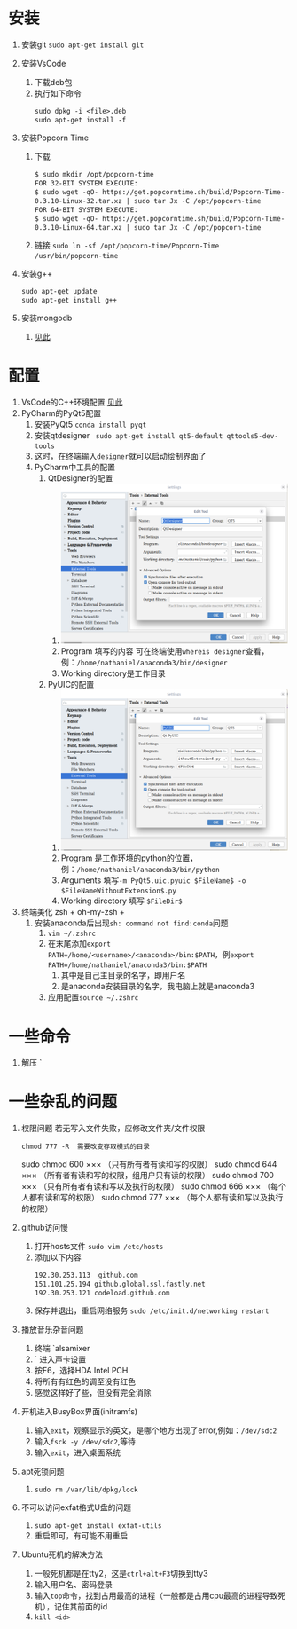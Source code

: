 # 安装

1. 安装git
   `sudo apt-get install git`

2. 安装VsCode
   1. 下载deb包
   2. 执行如下命令
        ```
        sudo dpkg -i <file>.deb
        sudo apt-get install -f
        ```
3. 安装Popcorn Time 
   1. 下载
        ```
        $ sudo mkdir /opt/popcorn-time
        FOR 32-BIT SYSTEM EXECUTE:
        $ sudo wget -qO- https://get.popcorntime.sh/build/Popcorn-Time-0.3.10-Linux-32.tar.xz | sudo tar Jx -C /opt/popcorn-time
        FOR 64-BIT SYSTEM EXECUTE:
        $ sudo wget -qO- https://get.popcorntime.sh/build/Popcorn-Time-0.3.10-Linux-64.tar.xz | sudo tar Jx -C /opt/popcorn-time
        ```
    1. 链接
        `sudo ln -sf /opt/popcorn-time/Popcorn-Time /usr/bin/popcorn-time`
4. 安装g++
    ```
    sudo apt-get update
    sudo apt-get install g++
    ```
5. 安装mongodb
   1. [见此](https://www.jianshu.com/p/f0952b4118ec)

# 配置
1. VsCode的C++环境配置
   [见此](https://blog.csdn.net/qq_34347375/article/details/80851417)
2. PyCharm的PyQt5配置
   1. 安装PyQt5
        `conda install pyqt`
   2. 安装qtdesigner
        ` sudo apt-get install qt5-default qttools5-dev-tools`
   3. 这时，在终端输入`designer`就可以启动绘制界面了
   4. PyCharm中工具的配置
      1. QtDesigner的配置
         1. ![QtDesigner的配置](img/1.png)
         2. Program 填写的内容 可在终端使用`whereis designer`查看，例：`/home/nathaniel/anaconda3/bin/designer`
         3. Working directory是工作目录
      2. PyUIC的配置
         1. ![PyUIC的配置](img/2.png)
         2. Program 是工作环境的python的位置，例：`/home/nathaniel/anaconda3/bin/python`
         3. Arguments 填写`-m PyQt5.uic.pyuic $FileName$ -o $FileNameWithoutExtension$.py `
         4. Working directory 填写 `$FileDir$`
3. 终端美化 zsh + oh-my-zsh + 
   1. 安装anaconda后出现`sh: command not find:conda`问题
      1. `vim ~/.zshrc`
      2. 在末尾添加`export PATH=/home/<username>/<anaconda>/bin:$PATH`，例`export PATH=/home/nathaniel/anaconda3/bin:$PATH`
         1. 其中<username>是自己主目录的名字，即用户名
         2. <anaconda>是anaconda安装目录的名字，我电脑上就是anaconda3
      3. 应用配置`source ~/.zshrc`
# 一些命令
1. 解压
   `

# 一些杂乱的问题
1. 权限问题
   若无写入文件失败，应修改文件夹/文件权限

    ```
    chmod 777 -R  需要改变存取模式的目录
    ```
    sudo chmod 600 ××× （只有所有者有读和写的权限）
    sudo chmod 644 ××× （所有者有读和写的权限，组用户只有读的权限）
    sudo chmod 700 ××× （只有所有者有读和写以及执行的权限）
    sudo chmod 666 ××× （每个人都有读和写的权限）
    sudo chmod 777 ××× （每个人都有读和写以及执行的权限）

2. github访问慢
   1. 打开hosts文件
   `sudo vim /etc/hosts`
   1. 添加以下内容
        ```
        192.30.253.113  github.com
        151.101.25.194 github.global.ssl.fastly.net
        192.30.253.121 codeload.github.com
        ```
    1. 保存并退出，重启网络服务
        `sudo /etc/init.d/networking restart`

3. 播放音乐杂音问题
   1. 终端 `alsamixer
   2. ` 进入声卡设置
   3. 按F6，选择HDA Intel PCH
   4. 将所有有红色的调至没有红色
   5. 感觉这样好了些，但没有完全消除

4. 开机进入BusyBox界面(initramfs)
   1. 输入`exit`，观察显示的英文，是哪个地方出现了error,例如：`/dev/sdc2`
   2. 输入`fsck -y /dev/sdc2`,等待
   3. 输入`exit`，进入桌面系统

5. apt死锁问题
   1. `sudo rm /var/lib/dpkg/lock`

6. 不可以访问exfat格式U盘的问题
   1. `sudo apt-get install exfat-utils`
   2. 重启即可，有可能不用重启

7. Ubuntu死机的解决方法
   1. 一般死机都是在tty2，这是`ctrl+alt+F3`切换到tty3
   2. 输入用户名、密码登录
   3. 输入`top`命令，找到占用最高的进程（一般都是占用cpu最高的进程导致死机），记住其前面的id
   4. `kill <id>`